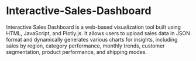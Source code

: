 # Interactive-Sales-Dashboard
Interactive Sales Dashboard is a web-based visualization tool built using HTML, JavaScript, and Plotly.js. It allows users to upload sales data in JSON format and dynamically generates various charts for insights, including sales by region, category performance, monthly trends, customer segmentation, product performance, and shipping modes.

